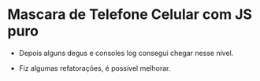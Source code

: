 # Mascara de Telefone Celular com JS puro

- Depois alguns degus e consoles log consegui chegar nesse nível.

- Fiz algumas refatorações, é possível melhorar.



